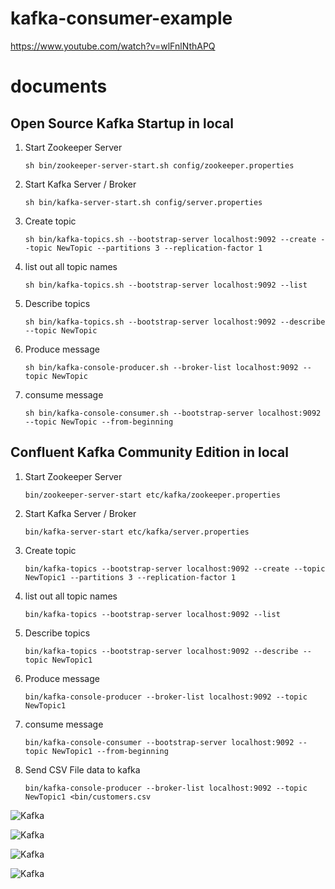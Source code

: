 # kafka-consumer-example
https://www.youtube.com/watch?v=wlFnlNthAPQ

# documents

## Open Source Kafka Startup in local ##

1. Start Zookeeper Server

   ```sh bin/zookeeper-server-start.sh config/zookeeper.properties```

2. Start Kafka Server / Broker

   ```sh bin/kafka-server-start.sh config/server.properties```

3. Create topic

   ```sh bin/kafka-topics.sh --bootstrap-server localhost:9092 --create --topic NewTopic --partitions 3 --replication-factor 1```

4. list out all topic names

   ``` sh bin/kafka-topics.sh --bootstrap-server localhost:9092 --list ```

5. Describe topics

   ``` sh bin/kafka-topics.sh --bootstrap-server localhost:9092 --describe --topic NewTopic ```

6. Produce message

   ```sh bin/kafka-console-producer.sh --broker-list localhost:9092 --topic NewTopic```


7. consume message

   ``` sh bin/kafka-console-consumer.sh --bootstrap-server localhost:9092 --topic NewTopic --from-beginning ```


## Confluent Kafka Community Edition in local ##

1. Start Zookeeper Server

   ```bin/zookeeper-server-start etc/kafka/zookeeper.properties```

2. Start Kafka Server / Broker

   ```bin/kafka-server-start etc/kafka/server.properties```

3. Create topic

   ```bin/kafka-topics --bootstrap-server localhost:9092 --create --topic NewTopic1 --partitions 3 --replication-factor 1```

4. list out all topic names

   ``` bin/kafka-topics --bootstrap-server localhost:9092 --list ```

5. Describe topics

   ``` bin/kafka-topics --bootstrap-server localhost:9092 --describe --topic NewTopic1 ```

6. Produce message

   ```bin/kafka-console-producer --broker-list localhost:9092 --topic NewTopic1```


7. consume message

   ```bin/kafka-console-consumer --bootstrap-server localhost:9092 --topic NewTopic1 --from-beginning ```

8. Send CSV File data to kafka

   ```bin/kafka-console-producer --broker-list localhost:9092 --topic NewTopic1 <bin/customers.csv```



![Kafka](src/main/resources/images/01.jpg)

![Kafka](src/main/resources/images/02.jpg)

![Kafka](src/main/resources/images/03.jpg)

![Kafka](src/main/resources/images/04.jpg)

